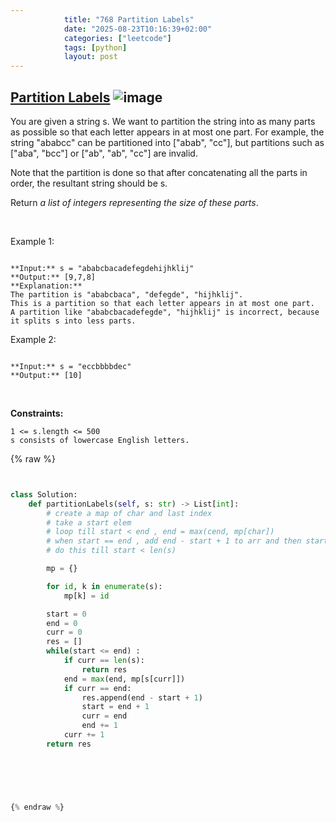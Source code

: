 ```yaml
---
            title: "768 Partition Labels"
            date: "2025-08-23T10:16:39+02:00"
            categories: ["leetcode"]
            tags: [python]
            layout: post
---
```

            
## [Partition Labels](https://leetcode.com/problems/partition-labels) ![image](https://img.shields.io/badge/Difficulty-Medium-orange)

You are given a string s. We want to partition the string into as many parts as possible so that each letter appears in at most one part. For example, the string "ababcc" can be partitioned into ["abab", "cc"], but partitions such as ["aba", "bcc"] or ["ab", "ab", "cc"] are invalid.

Note that the partition is done so that after concatenating all the parts in order, the resultant string should be s.

Return *a list of integers representing the size of these parts*.

 

Example 1:

```

**Input:** s = "ababcbacadefegdehijhklij"
**Output:** [9,7,8]
**Explanation:**
The partition is "ababcbaca", "defegde", "hijhklij".
This is a partition so that each letter appears in at most one part.
A partition like "ababcbacadefegde", "hijhklij" is incorrect, because it splits s into less parts.

```

Example 2:

```

**Input:** s = "eccbbbbdec"
**Output:** [10]

```

 

**Constraints:**

	1 <= s.length <= 500
	s consists of lowercase English letters.

{% raw %}


```python


class Solution:
    def partitionLabels(self, s: str) -> List[int]:
        # create a map of char and last index
        # take a start elem
        # loop till start < end , end = max(cend, mp[char])
        # when start == end , add end - start + 1 to arr and then start = end + 1
        # do this till start < len(s)

        mp = {}

        for id, k in enumerate(s):
            mp[k] = id

        start = 0
        end = 0
        curr = 0
        res = []
        while(start <= end) :
            if curr == len(s):
                return res 
            end = max(end, mp[s[curr]])
            if curr == end:
                res.append(end - start + 1)
                start = end + 1
                curr = end
                end += 1
            curr += 1
        return res
            


        


{% endraw %}
```

